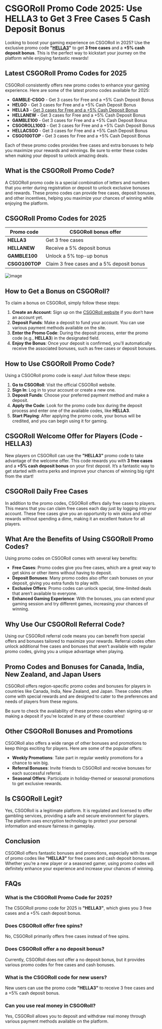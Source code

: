 # **CSGORoll Promo Code 2025: Use HELLA3 to Get 3 Free Cases 5 Cash Deposit Bonus**

Looking to boost your gaming experience on CSGORoll in 2025? Use the exclusive promo code **"**[**HELLA3**](https://csgoroll.gg/r/HELLA3)**"** to get **3 free cases** and a **+5% cash deposit bonus**. This is the perfect way to kickstart your journey on the platform while enjoying fantastic rewards!

## **Latest CSGORoll Promo Codes for 2025**

CSGORoll consistently offers new promo codes to enhance your gaming experience. Here are some of the latest promo codes available for 2025:

*   **GAMBLE-CSGO** - Get 3 cases for Free and a +5% Cash Deposit Bonus
*   **HELGO** - Get 3 cases for Free and a +5% Cash Deposit Bonus
*   **HELLA3** - [Get 3 cases for Free and a +5% Cash Deposit Bonus](https://csgoroll.gg/r/HELLA3)
*   **HELLANEW** - Get 3 cases for Free and a +5% Cash Deposit Bonus
*   **GAMBLE100** - Get 3 cases for Free and a +5% Cash Deposit Bonus
*   **CSGOROLL1003** - Get 3 cases for Free and a +5% Cash Deposit Bonus
*   **HELLACSGO** - Get 3 cases for Free and a +5% Cash Deposit Bonus
*   **CSGO100TOP** - Get 3 cases for Free and a +5% Cash Deposit Bonus

Each of these promo codes provides free cases and extra bonuses to help you maximize your rewards and winnings. Be sure to enter these codes when making your deposit to unlock amazing deals.

## **What is the CSGORoll Promo Code?**

A CSGORoll promo code is a special combination of letters and numbers that you enter during registration or deposit to unlock exclusive bonuses and rewards. These promo codes can provide free cases, deposit bonuses, and other incentives, helping you maximize your chances of winning while enjoying the platform.

## **CSGORoll** **Promo Codes for 2025**
| Promo code  | CSGORoll bonus offer |
| ------------- | ------------- |
| **HELLA3** |  Get 3 free cases    |
| **HELLANEW** | Receive a 5% deposit bonus   |
| **GAMBLE100** |  Unlock a 5% top-up bonus    |
| **CSGO100TOP** | Claim 3 free cases and a 5% deposit bonus |

![image](https://csgototem.com/wp-content/uploads/2023/12/csgoroll-promo.webp)
 
## **How to Get a Bonus on CSGORoll?**

To claim a bonus on CSGORoll, simply follow these steps:

1.  **Create an Account**: Sign up on the [CSGORoll website](https://csgoroll.gg/r/HELLA3) if you don’t have an account yet.
2.  **Deposit Funds**: Make a deposit to fund your account. You can use various payment methods available on the site.
3.  **Enter the Promo Code**: During the deposit process, enter the promo code (e.g., **HELLA3**) in the designated field.
4.  **Enjoy the Bonus**: Once your deposit is confirmed, you'll automatically receive the associated bonuses, such as free cases or deposit bonuses.

## **How to Use CSGORoll Promo Code?**

Using a CSGORoll promo code is easy! Just follow these steps:

1.  **Go to CSGORoll**: Visit the official CSGORoll website.
2.  **Sign In**: Log in to your account or create a new one.
3.  **Deposit Funds**: Choose your preferred payment method and make a deposit.
4.  **Apply the Code**: Look for the promo code box during the deposit process and enter one of the available codes, like **HELLA3**.
5.  **Start Playing**: After applying the promo code, your bonus will be credited, and you can begin using it for gaming.

## **CSGORoll Welcome Offer for Players (Code - HELLA3)**

New players on CSGORoll can use the **"HELLA3"** promo code to take advantage of the welcome offer. This code rewards you with **3 free cases** and a **+5% cash deposit bonus** on your first deposit. It’s a fantastic way to get started with extra perks and improve your chances of winning big right from the start!

## **CSGORoll Daily Free Cases**

In addition to the promo codes, CSGORoll offers daily free cases to players. This means that you can claim free cases each day just by logging into your account. These free cases give you an opportunity to win skins and other rewards without spending a dime, making it an excellent feature for all players.

## **What Are the Benefits of Using CSGORoll Promo Codes?**

Using promo codes on CSGORoll comes with several key benefits:

*   **Free Cases**: Promo codes give you free cases, which are a great way to get skins or other items without having to deposit.
*   **Deposit Bonuses**: Many promo codes also offer cash bonuses on your deposit, giving you extra funds to play with.
*   **Exclusive Offers**: Promo codes can unlock special, time-limited deals that aren’t available to everyone.
*   **Enhanced Gaming Experience**: With the bonuses, you can extend your gaming session and try different games, increasing your chances of winning.

## **Why Use Our CSGORoll Referral Code?**

Using our CSGORoll referral code means you can benefit from special offers and bonuses tailored to maximize your rewards. Referral codes often unlock additional free cases and bonuses that aren’t available with regular promo codes, giving you a unique advantage when playing.

## **Promo Codes and Bonuses for Canada, India, New Zealand, and Japan Users**

CSGORoll offers region-specific promo codes and bonuses for players in countries like Canada, India, New Zealand, and Japan. These codes often come with special rewards and are designed to cater to the preferences and needs of players from these regions.

Be sure to check the availability of these promo codes when signing up or making a deposit if you're located in any of these countries!

## **Other CSGORoll Bonuses and Promotions**

CSGORoll also offers a wide range of other bonuses and promotions to keep things exciting for players. Here are some of the popular offers:

*   **Weekly Promotions**: Take part in regular weekly promotions for a chance to win big.
*   **Referral Bonuses**: Invite friends to CSGORoll and receive bonuses for each successful referral.
*   **Seasonal Offers**: Participate in holiday-themed or seasonal promotions to get exclusive rewards.

## **Is CSGORoll Legit?**

Yes, CSGORoll is a legitimate platform. It is regulated and licensed to offer gambling services, providing a safe and secure environment for players. The platform uses encryption technology to protect your personal information and ensure fairness in gameplay.

## **Conclusion**

CSGORoll offers fantastic bonuses and promotions, especially with its range of promo codes like **"HELLA3"** for free cases and cash deposit bonuses. Whether you’re a new player or a seasoned gamer, using promo codes will definitely enhance your experience and increase your chances of winning.

## **FAQs**

### **What is the CSGORoll Promo Code for 2025?**

The CSGORoll promo code for 2025 is **"HELLA3"**, which gives you 3 free cases and a +5% cash deposit bonus.

### **Does CSGORoll offer free spins?**

No, CSGORoll primarily offers free cases instead of free spins.

### **Does CSGORoll offer a no deposit bonus?**

Currently, CSGORoll does not offer a no deposit bonus, but it provides various promo codes for free cases and cash bonuses.

### **What is the CSGORoll code for new users?**

New users can use the promo code **"HELLA3"** to receive 3 free cases and a +5% cash deposit bonus.

### **Can you use real money in CSGORoll?**

Yes, CSGORoll allows you to deposit and withdraw real money through various payment methods available on the platform.
